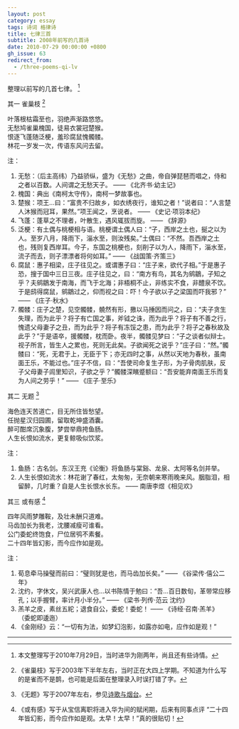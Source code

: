 ```yaml
---
layout: post
category: essay
tags: 诗词 格律诗
title: 七律三首
subtitle: 2008年前写的几首诗
date: 2010-07-29 00:00:00 +0800
gh_issue: 63
redirect_from:
  - /three-poems-qi-lv
---
```


整理以前写的几首七律。 [^1]

其一 雀巢枝 [^2]

叶落根枯霜至也，羽绝声渐路悠悠。   
无愁鸠雀巢槐国，徒易衣裳冠楚猴。   
恨逐飞蓬随泛梗，羞珍腐鼠愧髑髅。   
林花一岁发一次，传语东风问去留。    

注：
1. 无愁：（后主高纬）乃益骄纵，盛为《无愁》之曲，帝自弹琵琶而唱之，侍和之者以百数。人间谓之无愁天子。 —— 《北齐书·幼主记》
2. 槐国：典出《南柯太守传》，南柯一梦故事也。
3. 楚猴：项王...曰：“富贵不归故乡，如衣绣夜行，谁知之者！”说者曰：“人言楚人沐猴而冠耳，果然。”项王闻之，烹说者。 —— 《史记·项羽本纪》
4. 飞蓬：蓬草之不理者，叶散生，遇风辄拔而旋。 —— 《辞源》
5. 泛梗：有土偶与桃梗相与语。桃梗谓土偶人曰：“子，西岸之土也，挻之以为人。至岁八月，降雨下，淄水至，则汝残矣。”土偶曰：“不然。吾西岸之土也，残则复西岸耳。今子，东国之桃梗也，刻削子以为人，降雨下，淄水至，流子而去，则子漂漂者将何如耳。” —— 《战国策·齐策三》
6. 腐鼠：惠子相梁，庄子往见之。或谓惠子曰：“庄子来，欲代子相。”于是惠子恐，搜于国中三日三夜。庄子往见之，曰：“南方有鸟，其名为鹓鶵，子知之乎？夫鹓鶵发于南海，而飞于北海；非梧桐不止，非练实不食，非醴泉不饮。于是鸱得腐鼠，鹓鶵过之，仰而视之曰：吓！今子欲以子之梁国而吓我邪？” —— 《庄子·秋水》
7. 髑髅：庄子之楚，见空髑髅，髐然有形，撽以马捶因而问之，曰：“夫子贪生失理，而为此乎？将子有亡国之事，斧钺之诛，而为此乎？将子有不善之行，愧遗父母妻子之丑，而为此乎？将子有冻馁之患，而为此乎？将子之春秋故及此乎？”于是语卒，援髑髅，枕而卧。夜半，髑髅见梦曰：“子之谈者似辩士。视子所言，皆生人之累也，死则无此矣。子欲闻死之说乎？”庄子曰：“然。”髑髅曰：“死，无君于上，无臣于下；亦无四时之事，从然以天地为春秋，虽南面王乐，不能过也。”庄子不信，曰：“吾使司命复生子形，为子骨肉肌肤，反子父母妻子闾里知识，子欲之乎？”髑髅深矉蹙额曰：“吾安能弃南面王乐而复为人间之劳乎！” —— 《庄子·至乐》


其二 无题 [^3]

海色连天苦道亡，目无所住皆愁望。   
任抛星汉归园圃，留取乾坤盛酒囊。   
醉可酣席沉象腹，梦尝举鼎挎鱼肠。   
人生长恨如流水，更复鲸吸似饮浆。 

注：
1. 鱼肠：古名剑。东汉王充《论衡》将鱼肠与棠谿、龙泉、太阿等名剑并举。
2. 人生长恨如流水：林花谢了春红，太匆匆，无奈朝来寒雨晚来风。胭脂泪，相留醉，几时重？自是人生长恨水长东。 —— 南唐李煜《相见欢》


其三 或有感 [^4]

四年风雨梦雕鞍，及壮未酬只道难。   
马齿加长为我老，沈腰减瘦可谁看。   
公门委蛇终饱食，尸位居鸮不素餐。   
二十四年皆幻影，而今应作如是观。   

注：
1. 荀息牵马操璧而前曰：“璧则犹是也，而马齿加长矣。” —— 《谷梁传·僖公二年》
2. 沈约，字休文，吴兴武康人也...以书陈情于勉曰：“吾...百日数旬，革带常应移孔；以手握臂，率计月小半分。” —— 《梁书·列传·范云 沈约》
3. 羔羊之皮，素丝五紽；退食自公，委蛇！委蛇！ —— 《诗经·召南·羔羊》 （委蛇即逶迤）
4. 《金刚经》云：“一切有为法，如梦幻泡影，如露亦如电，应作如是观！”


************

[^1]: 本文整理写于2010年7月29日，当时进华为刚两年，尚且还有些诗情。
[^2]: 《雀巢枝》写于2003年下半年左右，当时正在大四上学期。不知道为什么写的是雀而不是鹊，也可能是后面在整理录入时误打错了字。
[^3]: 《无题》写于2007年左右，参见[诗歌与烟台](/yantai-poems)。
[^4]: 《或有感》写于从宝信离职将进入华为间的赋闲期，后来有同事点评 “二十四年皆幻影，而今应作如是观。太早！太早！”真的很贴切！
